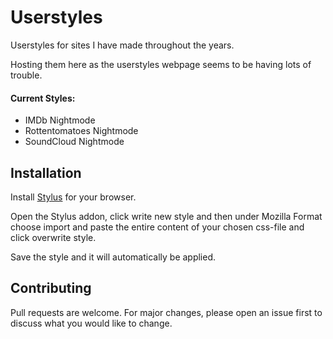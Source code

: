 # Userstyles

Userstyles for sites I have made throughout the years.

Hosting them here as the userstyles webpage seems to be having lots of trouble.

#### Current Styles:
* IMDb Nightmode
* Rottentomatoes Nightmode
* SoundCloud Nightmode

## Installation

Install [Stylus](https://github.com/openstyles/stylus) for your browser. 

Open the Stylus addon, click write new style and then under Mozilla Format choose import and paste the entire content of your chosen css-file and click overwrite style.

Save the style and it will automatically be applied.

## Contributing
Pull requests are welcome. For major changes, please open an issue first to discuss what you would like to change.